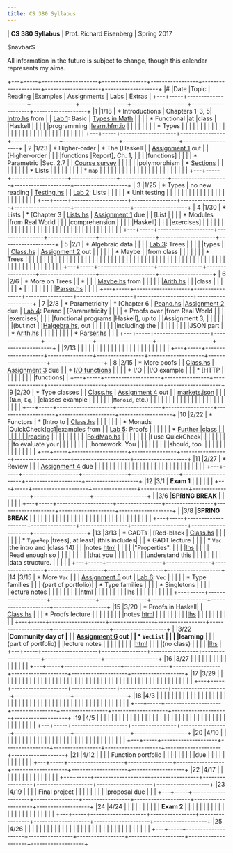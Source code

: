 ```yaml
---
title: CS 380 Syllabus
---
```


<div id="header">

| **CS 380 Syllabus**
| Prof. Richard Eisenberg
| Spring 2017

</div>

\$navbar\$

All information in the future is subject to change, though this calendar
represents my aims.

+---+-----+--------------------+----------------+-----------------+--------------------+--------------------+-------------------+
|\# |Date |Topic               | Reading        |Examples         |  Assignments       |   Labs             |  Extras           |
+---+-----+--------------------+----------------+-----------------+--------------------+--------------------+-------------------+
|1  |1/18 | * Introductions    | Chapters 1-3, 5| [Intro.hs] from |                    |  [Lab 1]\: Basic   | [Types in Math]   |
|   |     | * Functional       |at              |class            |                    |Haskell             |                   |
|   |     |programming         |[learn.hfm.io]  |                 |                    |                    |                   |
|   |     | * Types            |                |                 |                    |                    |                   |
|   |     |                    |                |                 |                    |                    |                   |
|   |     |                    |                |                 |                    |                    |                   |
|   |     |                    |                |                 |                    |                    |                   |
+---+-----+--------------------+----------------+-----------------+--------------------+--------------------+-------------------+
| 2 |1/23 | * Higher-order     | * The [Haskell |                 | [Assignment 1] out |                    | [Higher-order     |
|   |     |functions           |Report], Ch. 1, |                 |                    |                    |functions]         |
|   |     | * Parametric       |Sec. 2.7        |                 | [Course survey]    |                    |                   |
|   |     |polymorphism        | * [Sections]   |                 |                    |                    |                   |
|   |     | * Lists            |                |                 |                    |                    |                   |
|   |     | * `map`            |                |                 |                    |                    |                   |
|   |     |                    |                |                 |                    |                    |                   |
|   |     |                    |                |                 |                    |                    |                   |
+---+-----+--------------------+----------------+-----------------+--------------------+--------------------+-------------------+
| 3 |1/25 | * Types            | no new reading | [Testing.hs]    |                    |  [Lab 2]\: Lists   |                   |
|   |     | * Unit testing     |                |                 |                    |                    |                   |
|   |     |                    |                |                 |                    |                    |                   |
|   |     |                    |                |                 |                    |                    |                   |
+---+-----+--------------------+----------------+-----------------+--------------------+--------------------+-------------------+
| 4 |1/30 | * Lists            | * [Chapter 3   | [Lists.hs]      | [Assignment 1] due |                    | [List             |
|   |     | * Modules          |from Real World |                 |                    |                    |comprehension      |
|   |     |                    |Haskell]        |                 |                    |                    |exercises]         |
|   |     |                    |                |                 |                    |                    |                   |
|   |     |                    |                |                 |                    |                    |                   |
|   |     |                    |                |                 |                    |                    |                   |
|   |     |                    |                |                 |                    |                    |                   |
+---+-----+--------------------+----------------+-----------------+--------------------+--------------------+-------------------+
| 5 |2/1  | * Algebraic data   |                |                 |                    | [Lab 3]\: Trees    |                   |
|   |     |types               |                | [Class.hs][05c] | [Assignment 2] out |                    |                   |
|   |     | * Maybe            |                |from class       |                    |                    |                   |
|   |     | * Trees            |                |                 |                    |                    |                   |
|   |     |                    |                |                 |                    |                    |                   |
|   |     |                    |                |                 |                    |                    |                   |
|   |     |                    |                |                 |                    |                    |                   |
|   |     |                    |                |                 |                    |                    |                   |
|   |     |                    |                |                 |                    |                    |                   |
|   |     |                    |                |                 |                    |                    |                   |
|   |     |                    |                |                 |                    |                    |                   |
+---+-----+--------------------+----------------+-----------------+--------------------+--------------------+-------------------+
| 6 |2/6  | * More on Trees    |                | *               |                    |                    | [Maybe.hs] from   |
|   |     |                    |                |[Arith.hs][ar1]  |                    |                    |class              |
|   |     |                    |                | *               |                    |                    |                   |
|   |     |                    |                |[Parser.hs][pa1] |                    |                    |                   |
+---+-----+--------------------+----------------+-----------------+--------------------+--------------------+-------------------+
| 7 |2/8  | * Parametricity    | * [Chapter 6   | [Peano.hs]      |[Assignment 2] due  | [Lab 4]\: Peano    | [Parametricity    |
|   |     | * Proofs over      |from Real World |                 |                    |                    |exercises]         |
|   |     |functional programs |Haskell], up to |                 |Assignment 3,       |                    |                   |
|   |     |                    |(but not        |                 |[Halgebra.hs], out  |                    |                   |
|   |     |                    |including) the  |                 |                    |                    |                   |
|   |     |                    |JSON part       |                 | * [Arith.hs][ar2]  |                    |                   |
|   |     |                    |                |                 | * [Parser.hs][pa2] |                    |                   |
+---+-----+--------------------+----------------+-----------------+--------------------+--------------------+-------------------+
|   |2/13 |                    |                |                 |                    |                    |                   |
|   |     |                    |                |                 |                    |                    |                   |
|   |     |                    |                |                 |                    |                    |                   |
+---+-----+--------------------+----------------+-----------------+--------------------+--------------------+-------------------+
| 8 |2/15 | * More poofs       |                | [Class.hs][c8]  | [Assignment 3] due |                    | * [I/O functions] |
|   |     | * I/O              |                |I/O example      |                    |                    | * [HTTP           |
|   |     |                    |                |                 |                    |                    |functions]         |
+---+-----+--------------------+----------------+-----------------+--------------------+--------------------+-------------------+
|9  |2/20 | * Type classes     |                | [Class.hs][c9]  | [Assignment 4] out |                    | [markets.json]    |
|   |     |(`Num`, `Eq`,       |                |classes example  |                    |                    |                   |
|   |     |`Monoid`, etc.)     |                |                 |                    |                    |                   |
|   |     |                    |                |                 |                    |                    |                   |
|   |     |                    |                |                 |                    |                    |                   |
+---+-----+--------------------+----------------+-----------------+--------------------+--------------------+-------------------+
|10 |2/22 | * Functors         |  * [Intro to   | [Class.hs][c10] |                    |                    |                   |
|   |     | * Monads           |QuickCheck][qc1]|examples from    |                    | [Lab 5]\: Proofs   |                   |
|   |     |                    |  * [Further    |class            |                    |                    |                   |
|   |     |                    |reading][qc2]   |                 |                    |                    |                   |
|   |     |                    |                |[FoldMap.hs]     |                    |                    |                   |
|   |     |                    |I use QuickCheck|                 |                    |                    |                   |
|   |     |                    |to evaluate your|                 |                    |                    |                   |
|   |     |                    |homework. You   |                 |                    |                    |                   |
|   |     |                    |should, too.    |                 |                    |                    |                   |
|   |     |                    |                |                 |                    |                    |                   |
+---+-----+--------------------+----------------+-----------------+--------------------+--------------------+-------------------+
|11 |2/27 | * Review           |                |                 | [Assignment 4] due |                    |                   |
|   |     |                    |                |                 |                    |                    |                   |
|   |     |                    |                |                 |                    |                    |                   |
|   |     |                    |                |                 |                    |                    |                   |
+---+-----+--------------------+----------------+-----------------+--------------------+--------------------+-------------------+
|12 |3/1  |  **Exam 1**        |                |                 |                    |                    |                   |
+---+-----+--------------------+----------------+-----------------+--------------------+--------------------+-------------------+
|   |3/6  |**SPRING BREAK**    |                |                 |                    |                    |                   |
+---+-----+--------------------+----------------+-----------------+--------------------+--------------------+-------------------+
|   |3/8  |**SPRING BREAK**    |                |                 |                    |                    |                   |
|   |     |                    |                |                 |                    |                    |                   |
|   |     |                    |                |                 |                    |                    |                   |
|   |     |                    |                |                 |                    |                    |                   |
+---+-----+--------------------+----------------+-----------------+--------------------+--------------------+-------------------+
|13 |3/13 | * GADTs            | [Red-black     | [Class.hs][c13] |                    |                    |                   |
|   |     | * `TypeRep`        |trees], at least|   (this includes|                    |                    | * GADT lecture    |
|   |     | * `Vec`            |the intro and   |class 14)        |                    |                    |notes [html][ht13] |
|   |     |                    |"Properties".   |                 |                    |                    |[lhs][lhs13]       |
|   |     |                    |Read enough so  |                 |                    |                    |                   |
|   |     |                    |that you        |                 |                    |                    |                   |
|   |     |                    |understand this |                 |                    |                    |                   |
|   |     |                    |data structure. |                 |                    |                    |                   |
+---+-----+--------------------+----------------+-----------------+--------------------+--------------------+-------------------+
|14 |3/15 | * More `Vec`       |                |                 | [Assignment 5] out | [Lab 6]\: `Vec`    |                   |
|   |     | * Type families    |                |                 | (part of portfolio)|                    | * Type families   |
|   |     | * Singletons       |                |                 |                    |                    |lecture notes      |
|   |     |                    |                |                 |                    |                    |[html][ht14]       |
|   |     |                    |                |                 |                    |                    |[lhs][lhs14]       |
|   |     |                    |                |                 |                    |                    |                   |
+---+-----+--------------------+----------------+-----------------+--------------------+--------------------+-------------------+
|15 |3/20 | * Proofs in Haskell|                | [Class.hs][c15] |                    |                    | * Proofs lecture  |
|   |     |                    |                |                 |                    |                    |notes [html][ht15] |
|   |     |                    |                |                 |                    |                    |[lhs][lhs15]       |
|   |     |                    |                |                 |                    |                    |                   |
+---+-----+--------------------+----------------+-----------------+--------------------+--------------------+-------------------+
|   |3/22 |**Community day of  |                |                 | [Assignment 6] out |                    | * `VecList`       |
|   |     |learning**          |                |                 |(part of portfolio) |                    |lecture notes      |
|   |     |                    |                |                 |                    |                    |[html][ht152]      |
|   |     |(no class)          |                |                 |                    |                    |[lhs][lhs152]      |
+---+-----+--------------------+----------------+-----------------+--------------------+--------------------+-------------------+
|16 |3/27 |                    |                |                 |                    |                    |                   |
|   |     |                    |                |                 |                    |                    |                   |
+---+-----+--------------------+----------------+-----------------+--------------------+--------------------+-------------------+
|17 |3/29 |                    |                |                 |                    |                    |                   |
|   |     |                    |                |                 |                    |                    |                   |
|   |     |                    |                |                 |                    |                    |                   |
|   |     |                    |                |                 |                    |                    |                   |
|   |     |                    |                |                 |                    |                    |                   |
|   |     |                    |                |                 |                    |                    |                   |
+---+-----+--------------------+----------------+-----------------+--------------------+--------------------+-------------------+
|18 |4/3  |                    |                |                 |                    |                    |                   |
|   |     |                    |                |                 |                    |                    |                   |
|   |     |                    |                |                 |                    |                    |                   |
|   |     |                    |                |                 |                    |                    |                   |
|   |     |                    |                |                 |                    |                    |                   |
|   |     |                    |                |                 |                    |                    |                   |
+---+-----+--------------------+----------------+-----------------+--------------------+--------------------+-------------------+
|19 |4/5  |                    |                |                 |                    |                    |                   |
|   |     |                    |                |                 |                    |                    |                   |
|   |     |                    |                |                 |                    |                    |                   |
|   |     |                    |                |                 |                    |                    |                   |
|   |     |                    |                |                 |                    |                    |                   |
+---+-----+--------------------+----------------+-----------------+--------------------+--------------------+-------------------+
|20 |4/10 |                    |                |                 |                    |                    |                   |
|   |     |                    |                |                 |                    |                    |                   |
|   |     |                    |                |                 |                    |                    |                   |
|   |     |                    |                |                 |                    |                    |                   |
+---+-----+--------------------+----------------+-----------------+--------------------+--------------------+-------------------+
|21 |4/12 |                    |                |                 | Function portfolio |                    |                   |
|   |     |                    |                |                 |due                 |                    |                   |
|   |     |                    |                |                 |                    |                    |                   |
+---+-----+--------------------+----------------+-----------------+--------------------+--------------------+-------------------+
|22 |4/17 |                    |                |                 |                    |                    |                   |
|   |     |                    |                |                 |                    |                    |                   |
+---+-----+--------------------+----------------+-----------------+--------------------+--------------------+-------------------+
|23 |4/19 |                    |                |                 | Final project      |                    |                   |
|   |     |                    |                |                 |proposal due        |                    |                   |
+---+-----+--------------------+----------------+-----------------+--------------------+--------------------+-------------------+
|24 |4/24 |                    |                |                 |                    |                    |                   |
|   |     | **Exam 2**         |                |                 |                    |                    |                   |
|   |     |                    |                |                 |                    |                    |                   |
|   |     |                    |                |                 |                    |                    |                   |
+---+-----+--------------------+----------------+-----------------+--------------------+--------------------+-------------------+
|25 |4/26 |                    |                |                 |                    |                    |                   |
|   |     |                    |                |                 |                    |                    |                   |
|   |     |                    |                |                 |                    |                    |                   |
|   |     |                    |                |                 |                    |                    |                   |
+---+-----+--------------------+----------------+-----------------+--------------------+--------------------+-------------------+
	 

[learn.hfm.io]: http://learn.hfm.io/
[Types in math]: 01/types.pdf
[Lab 1]: labs/Lab01.hs
[Haskell Report]: https://www.haskell.org/onlinereport/haskell2010/
[Sections]: https://wiki.haskell.org/Section_of_an_infix_operator
[Assignment 1]: hw01/Intro.hs
[Higher-order functions]: 02/exercises.pdf
[Intro.hs]: 01/Intro.hs
[Course survey]: https://docs.google.com/forms/d/e/1FAIpQLScwTPjvehHXtIR0j14ygq_72_ZULOFhajYMp_d79621bT1lRA/viewform
[Testing.hs]: 03/Testing.hs
[Lab 2]: labs/Lab02.hs
[Chapter 3 from Real World Haskell]: http://book.realworldhaskell.org/read/defining-types-streamlining-functions.html
[List comprehension exercises]: 04/exercises.pdf
[Lists.hs]: 04/Lists.hs
[Lab 3]: labs/Lab03.hs
[Assignment 2]: hw02/Hw02.hs
[05c]: 05/Class.hs
[ar1]: 06/Arith.hs
[pa1]: 06/Parser.hs
[Maybe.hs]: 06/Maybe.hs
[Chapter 6 from Real World Haskell]: http://book.realworldhaskell.org/read/using-typeclasses.html
[Lab 4]: labs/Lab04.html
[Peano.hs]: 07/Peano.hs
[Parametricity exercises]: 07/parametricity.pdf
[Halgebra.hs]: hw03/Halgebra.hs
[Assignment 3]: hw03/Halgebra.hs
[ar2]: hw03/Arith.hs
[pa2]: hw03/Parser.hs
[c8]: 08/Class.hs
[I/O functions]: http://hackage.haskell.org/package/base-4.9.1.0/docs/System-IO.html
[HTTP functions]: http://hackage.haskell.org/package/HTTP-4000.3.5/docs/Network-HTTP.html
[HTTP example]: 08/Lab.hs
[Assignment 4]: 09/markets.pdf
[markets.json]: 09/markets.json
[c9]: 09/Class.hs
[qc1]: https://www.schoolofhaskell.com/user/pbv/an-introduction-to-quickcheck-testing
[qc2]: https://www.stuartgunter.org/posts/intro-to-quickcheck/
[Lab 5]: labs/Lab05.html
[c10]: 10/Class.hs
[FoldMap.hs]: 10/FoldMap.hs
[Red-black trees]: https://en.wikipedia.org/wiki/Red%E2%80%93black_tree
[ht13]: 13/GADTs.html
[lhs13]: 13/GADTs.md.lhs
[c13]: 13/Class.hs
[Lab 6]: labs/Lab06.html
[Assignment 5]: hw05/hw05.html
[ht14]: 14/TypeFamilies.html
[lhs14]: 14/TypeFamilies.md.lhs
[ht15]: 15/Proofs.html
[lhs15]: 15/Proofs.md.lhs
[c15]: 15/Class.hs
[ht152]: 15/VecList.html
[lhs152]: 15/VecList.md.lhs
[Assignment 6]: hw06/hw06.html
